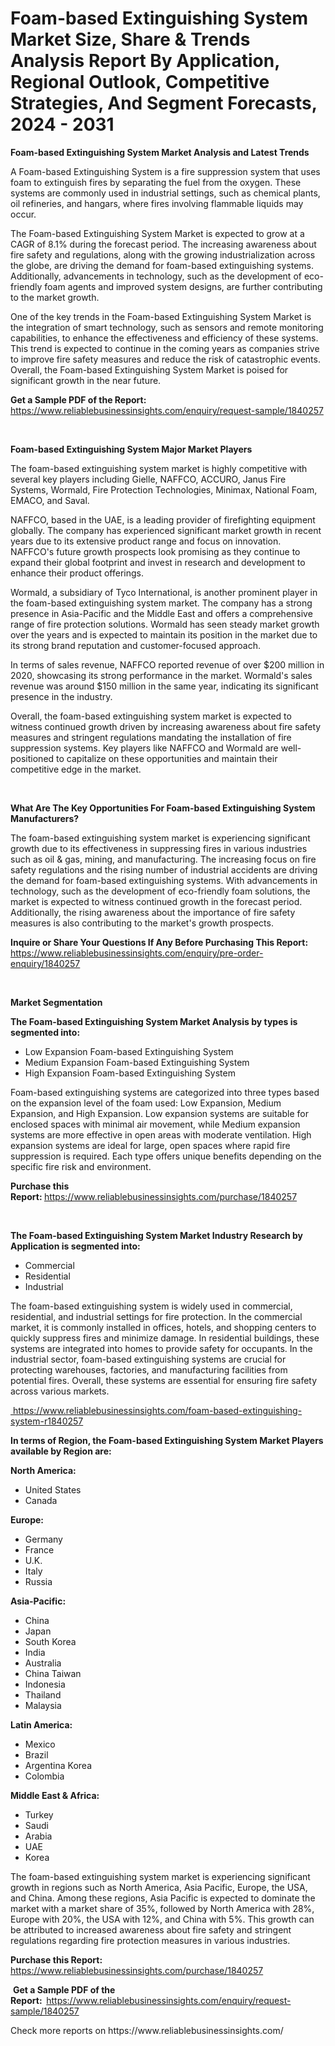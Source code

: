 <p><h1>Foam-based Extinguishing System Market Size, Share & Trends Analysis Report By Application, Regional Outlook, Competitive Strategies, And Segment Forecasts, 2024 - 2031</h1></p><p><strong>Foam-based Extinguishing System Market Analysis and Latest Trends</strong></p>
<p><p>A Foam-based Extinguishing System is a fire suppression system that uses foam to extinguish fires by separating the fuel from the oxygen. These systems are commonly used in industrial settings, such as chemical plants, oil refineries, and hangars, where fires involving flammable liquids may occur.</p><p>The Foam-based Extinguishing System Market is expected to grow at a CAGR of 8.1% during the forecast period. The increasing awareness about fire safety and regulations, along with the growing industrialization across the globe, are driving the demand for foam-based extinguishing systems. Additionally, advancements in technology, such as the development of eco-friendly foam agents and improved system designs, are further contributing to the market growth.</p><p>One of the key trends in the Foam-based Extinguishing System Market is the integration of smart technology, such as sensors and remote monitoring capabilities, to enhance the effectiveness and efficiency of these systems. This trend is expected to continue in the coming years as companies strive to improve fire safety measures and reduce the risk of catastrophic events. Overall, the Foam-based Extinguishing System Market is poised for significant growth in the near future.</p></p>
<p><strong>Get a Sample PDF of the Report:&nbsp;</strong> <a href="https://www.reliablebusinessinsights.com/enquiry/request-sample/1840257">https://www.reliablebusinessinsights.com/enquiry/request-sample/1840257</a></p>
<p>&nbsp;</p>
<p><strong>Foam-based Extinguishing System Major Market Players</strong></p>
<p><p>The foam-based extinguishing system market is highly competitive with several key players including Gielle, NAFFCO, ACCURO, Janus Fire Systems, Wormald, Fire Protection Technologies, Minimax, National Foam, EMACO, and Saval. </p><p>NAFFCO, based in the UAE, is a leading provider of firefighting equipment globally. The company has experienced significant market growth in recent years due to its extensive product range and focus on innovation. NAFFCO's future growth prospects look promising as they continue to expand their global footprint and invest in research and development to enhance their product offerings.</p><p>Wormald, a subsidiary of Tyco International, is another prominent player in the foam-based extinguishing system market. The company has a strong presence in Asia-Pacific and the Middle East and offers a comprehensive range of fire protection solutions. Wormald has seen steady market growth over the years and is expected to maintain its position in the market due to its strong brand reputation and customer-focused approach.</p><p>In terms of sales revenue, NAFFCO reported revenue of over $200 million in 2020, showcasing its strong performance in the market. Wormald's sales revenue was around $150 million in the same year, indicating its significant presence in the industry.</p><p>Overall, the foam-based extinguishing system market is expected to witness continued growth driven by increasing awareness about fire safety measures and stringent regulations mandating the installation of fire suppression systems. Key players like NAFFCO and Wormald are well-positioned to capitalize on these opportunities and maintain their competitive edge in the market.</p></p>
<p>&nbsp;</p>
<p><strong>What Are The Key Opportunities For Foam-based Extinguishing System Manufacturers?</strong></p>
<p><p>The foam-based extinguishing system market is experiencing significant growth due to its effectiveness in suppressing fires in various industries such as oil & gas, mining, and manufacturing. The increasing focus on fire safety regulations and the rising number of industrial accidents are driving the demand for foam-based extinguishing systems. With advancements in technology, such as the development of eco-friendly foam solutions, the market is expected to witness continued growth in the forecast period. Additionally, the rising awareness about the importance of fire safety measures is also contributing to the market's growth prospects.</p></p>
<p><strong>Inquire or Share Your Questions If Any Before Purchasing This Report:</strong> <a href="https://www.reliablebusinessinsights.com/enquiry/pre-order-enquiry/1840257">https://www.reliablebusinessinsights.com/enquiry/pre-order-enquiry/1840257</a></p>
<p>&nbsp;</p>
<p><strong>Market Segmentation</strong></p>
<p><strong>The Foam-based Extinguishing System Market Analysis by types is segmented into:</strong></p>
<p><ul><li>Low Expansion Foam-based Extinguishing System</li><li>Medium Expansion Foam-based Extinguishing System</li><li>High Expansion Foam-based Extinguishing System</li></ul></p>
<p><p>Foam-based extinguishing systems are categorized into three types based on the expansion level of the foam used: Low Expansion, Medium Expansion, and High Expansion. Low expansion systems are suitable for enclosed spaces with minimal air movement, while Medium expansion systems are more effective in open areas with moderate ventilation. High expansion systems are ideal for large, open spaces where rapid fire suppression is required. Each type offers unique benefits depending on the specific fire risk and environment.</p></p>
<p><strong>Purchase this Report:&nbsp;</strong><a href="https://www.reliablebusinessinsights.com/purchase/1840257">https://www.reliablebusinessinsights.com/purchase/1840257</a></p>
<p>&nbsp;</p>
<p><strong>The Foam-based Extinguishing System Market Industry Research by Application is segmented into:</strong></p>
<p><ul><li>Commercial</li><li>Residential</li><li>Industrial</li></ul></p>
<p><p>The foam-based extinguishing system is widely used in commercial, residential, and industrial settings for fire protection. In the commercial market, it is commonly installed in offices, hotels, and shopping centers to quickly suppress fires and minimize damage. In residential buildings, these systems are integrated into homes to provide safety for occupants. In the industrial sector, foam-based extinguishing systems are crucial for protecting warehouses, factories, and manufacturing facilities from potential fires. Overall, these systems are essential for ensuring fire safety across various markets.</p></p>
<p><a href="https://www.reliablebusinessinsights.com/foam-based-extinguishing-system-r1840257">&nbsp;https://www.reliablebusinessinsights.com/foam-based-extinguishing-system-r1840257</a></p>
<p><strong>In terms of Region, the Foam-based Extinguishing System Market Players available by Region are:</strong></p>
<p>
    <p> <strong> North America: </strong>
        <ul>
            <li>United States</li>
            <li>Canada</li>
        </ul>
        </p> 
    <p> <strong> Europe: </strong>
        <ul>
            <li>Germany</li>
            <li>France</li>
            <li>U.K.</li>
            <li>Italy</li>
            <li>Russia</li>
        </ul>
        </p> 
    <p> <strong> Asia-Pacific: </strong>
        <ul>
            <li>China</li>
            <li>Japan</li>
            <li>South Korea</li>
            <li>India</li>
            <li>Australia</li>
            <li>China Taiwan</li>
            <li>Indonesia</li>
            <li>Thailand</li>
            <li>Malaysia</li>
        </ul>
        </p> 
    <p> <strong> Latin America: </strong>
        <ul>
            <li>Mexico</li>
            <li>Brazil</li>
            <li>Argentina Korea</li>
            <li>Colombia</li>
        </ul>
        </p> 
    <p> <strong> Middle East & Africa: </strong>
        <ul>
            <li>Turkey</li>
            <li>Saudi</li>
            <li>Arabia</li>
            <li>UAE</li>
            <li>Korea</li>
        </ul>
    </p>
    </p>
<p><p>The foam-based extinguishing system market is experiencing significant growth in regions such as North America, Asia Pacific, Europe, the USA, and China. Among these regions, Asia Pacific is expected to dominate the market with a market share of 35%, followed by North America with 28%, Europe with 20%, the USA with 12%, and China with 5%. This growth can be attributed to increased awareness about fire safety and stringent regulations regarding fire protection measures in various industries.</p></p>
<p><strong>Purchase this Report: </strong><a href="https://www.reliablebusinessinsights.com/purchase/1840257">https://www.reliablebusinessinsights.com/purchase/1840257</a></p>
<p>&nbsp;<strong>Get a Sample PDF of the Report:&nbsp;&nbsp;</strong><a href="https://www.reliablebusinessinsights.com/enquiry/request-sample/1840257">https://www.reliablebusinessinsights.com/enquiry/request-sample/1840257</a></p>
<p><strong></strong></p>
<p>Check more reports on https://www.reliablebusinessinsights.com/</p>